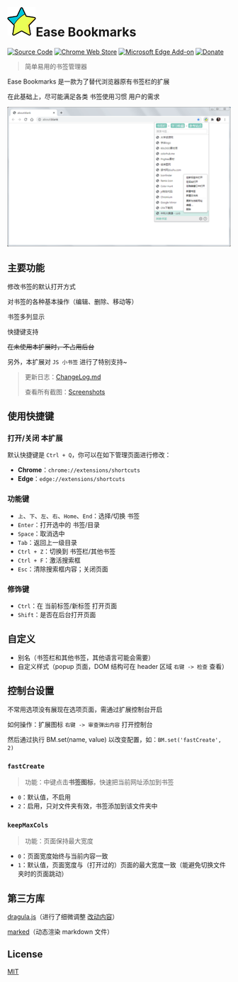 <img width="64" src="docs/bookmarks.svg" align="left" />

# Ease Bookmarks

[![Source Code](https://img.shields.io/badge/Source_Code-GitHub-blue)](https://github.com/qinxs/Ease-Bookmarks)
[![Chrome Web Store](https://img.shields.io/chrome-web-store/v/poefceffmekhjoadknillcbdifahongk.svg)](https://chrome.google.com/webstore/detail/ease-bookmarks/poefceffmekhjoadknillcbdifahongk)
[![Microsoft Edge Add-on](https://img.shields.io/badge/dynamic/json?label=microsoft%20edge%20add-on&prefix=v&query=%24.version&url=https%3A%2F%2Fmicrosoftedge.microsoft.com%2Faddons%2Fgetproductdetailsbycrxid%2Faddbgeibeffkokpabpbpmdpehfbegchl)](https://microsoftedge.microsoft.com/addons/detail/ease-bookmarks/addbgeibeffkokpabpbpmdpehfbegchl)
[![Donate](https://img.shields.io/badge/Donate-blueviolet)](https://7bxing.com/donate/ "欢迎捐赠~")

> 简单易用的书签管理器

Ease Bookmarks 是一款为了替代浏览器原有书签栏的扩展

在此基础上，尽可能满足各类 书签使用习惯 用户的需求

![2-popup.png](./screenshots/2-popup.png)

## 主要功能

修改书签的默认打开方式

对书签的各种基本操作（编辑、删除、移动等）

书签多列显示

快捷键支持

~~在未使用本扩展时，不占用后台~~

另外，本扩展对 `JS 小书签` 进行了特别支持~

> 更新日志：[ChangeLog.md](ChangeLog.md)
> 
> 查看所有截图：[Screenshots](./screenshots/README.md#所有截图)

## 使用快捷键

### 打开/关闭 本扩展

默认快捷键是 `Ctrl + Q`，你可以在如下管理页面进行修改：
- **Chrome**：`chrome://extensions/shortcuts`
- **Edge**：`edge://extensions/shortcuts`

<!-- - Firefox：`about:addons` -> 扩展 -> 设置图标 -> 管理扩展快捷键 -->

### 功能键

- `上`、`下`、`左`、`右`、`Home`、`End`：选择/切换 书签
- `Enter`：打开选中的 书签/目录
- `Space`：取消选中
- `Tab`：返回上一级目录
- `Ctrl + Z`：切换到 书签栏/其他书签
- `Ctrl + F`：激活搜索框
- `Esc`：清除搜索框内容；关闭页面

### 修饰键

- `Ctrl`：在 当前标签/新标签 打开页面
- `Shift`：是否在后台打开页面

## 自定义

- 别名（书签栏和其他书签，其他语言可能会需要）
- 自定义样式（popup 页面，DOM 结构可在 header 区域 `右键 -> 检查` 查看）

## 控制台设置

不常用选项没有展现在选项页面，需通过扩展控制台开启

如何操作：扩展图标 `右键 -> 审查弹出内容` 打开控制台

然后通过执行 BM.set(name, value) 以改变配置，如：`BM.set('fastCreate', 2)`

### `fastCreate`

> 功能：中键点击**书签图标**，快速把当前网址添加到书签

- `0`：默认值，不启用
- `2`：启用，只对文件夹有效，书签添加到该文件夹中

### `keepMaxCols`

> 功能：页面保持最大宽度

- `0`：页面宽度始终与当前内容一致
- `1`：默认值，页面宽度与（打开过的）页面的最大宽度一致（能避免切换文件夹时的页面跳动）

## 第三方库

[dragula.js](https://github.com/bevacqua/dragula)（进行了细微调整 [改动内容](https://github.com/qinxs/dragula2)）

[marked](https://github.com/markedjs/marked)（动态渲染 markdown 文件）

## License

[MIT](LICENSE)
